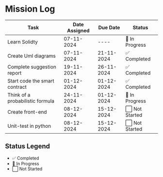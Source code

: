 # Mission Log

| **Task**                        | **Date Assigned** | **Due Date**   | **Status**        |
|----------------------------------|-------------------|----------------|-------------------|
| Learn Solidty    | 07-11-2024        | ----     | 🔄 In Progress       |
| Create Uml diagrams      | 07-11-2024        | 21-11-2024     | ✅ Completed     |
| Complete suggestion report         | 19-11-2024        | 26-11-2024     | ✅ Completed     |
| Start code the smart contract   | 01-12-2024        | 01-12-2024     | ✅ Completed    |
| Think of a probabilistic formula         | 24-11-2024        | 01-12-2024     | 🔄 In Progress     |
| Create front-end         | 08-12-2024        | 15-12-2024     | ⬜ Not Started     |
| Unit-test in python         | 08-12-2024        | 15-12-2024     | ⬜ Not Started     |


## Status Legend
- ✅ Completed  
- 🔄 In Progress  
- ⬜ Not Started
